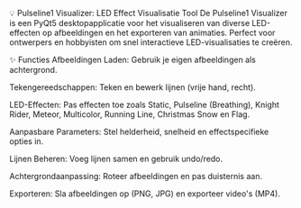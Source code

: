 💡 Pulseline1 Visualizer: LED Effect Visualisatie Tool
De Pulseline1 Visualizer is een PyQt5 desktopapplicatie voor het visualiseren van diverse LED-effecten op afbeeldingen en het exporteren van animaties. Perfect voor ontwerpers en hobbyisten om snel interactieve LED-visualisaties te creëren.

✨ Functies
Afbeeldingen Laden: Gebruik je eigen afbeeldingen als achtergrond.

Tekengereedschappen: Teken en bewerk lijnen (vrije hand, recht).

LED-Effecten: Pas effecten toe zoals Static, Pulseline (Breathing), Knight Rider, Meteor, Multicolor, Running Line, Christmas Snow en Flag.

Aanpasbare Parameters: Stel helderheid, snelheid en effectspecifieke opties in.

Lijnen Beheren: Voeg lijnen samen en gebruik undo/redo.

Achtergrondaanpassing: Roteer afbeeldingen en pas duisternis aan.

Exporteren: Sla afbeeldingen op (PNG, JPG) en exporteer video's (MP4).
